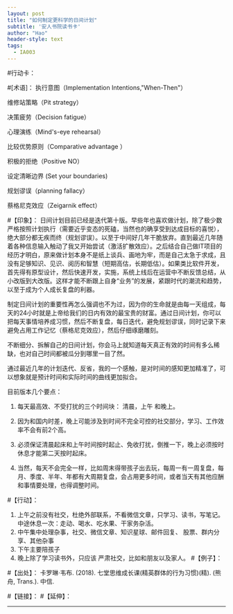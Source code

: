 ```yaml
---
layout: post
title: "如何制定更科学的日间计划"
subtitle: '安人书院读书卡'
author: "Hao"
header-style: text
tags:
  - IA003
---
```

#行动卡：

#[术语]：
执行意图（Implementation Intentions,"When-Then"）

维修站策略（Pit strategy）

决策疲劳（Decision fatigue）

心理演练（Mind's-eye rehearsal）

比较优势原则（Comparative advantage ）

积极的拒绝（Positive NO）

设定清晰边界 (Set your boundaries) 

规划谬误（planning fallacy）

蔡格尼克效应（Zeigarnik effect）

#【印象】：
日间计划目前已经是迭代第十版。早些年也喜欢做计划，除了极少数严格按照计划执行（需要近乎变态的死磕，当然也的确享受到达成目标的喜悦），绝大部分都无疾而终（规划谬误）。以至于中间好几年干脆放弃。直到最近几年随着各种信息输入触动了我又开始尝试（激活扩散效应）。之后结合自己做IT项目的经历才明白，原来做计划本身不是纸上谈兵、画地为牢，而是自己太急于求成，且没有足够知识、见识、阅历和智慧（短期高估，长期低估）。如果类比软件开发，首先得有原型设计，然后快速开发，实施，系统上线后在运营中不断反馈总结，从小改版到大改版。这样才能不断跟上自身“业务”的发展，紧跟时代的潮流和趋势，以至于成为个人成长复盘的利器。



制定日间计划的重要性再怎么强调也不为过，因为你的生命就是由每一天组成，每天的24小时就是上帝给我们的日内有效的最宝贵的财富。通过日间计划，你可以把每天事情培养成习惯，然后不断复盘，每日迭代，避免规划谬误，同时记录下来避免占用工作记忆（蔡格尼克效应），然后仔细琢磨雕刻。

不断细分、拆解自己的日间计划，你会马上就知道每天真正有效的时间有多么稀缺，也对自己时间都被瓜分到哪里一目了然。

通过最近几年的计划迭代、反省，我的一个感触，是对时间的感知更加精准了，可以想象就是预计时间和实际时间的曲线更加拟合。



目前版本几个要点：

1. 每天最高效、不受打扰的三个时间块： 清晨，上午 和晚上。

2. 因为和国内时差，晚上可能涉及到时间不完全可控的社交部分，学习、工作效率不会有前2个高。

3. 必须保证清晨起床和上午时间按时起止、免收打扰，倒推一下，晚上必须按时休息才能第二天按时起床。

4. 当然，每天不会完全一样，比如周末得带孩子出去玩，每周一有一周复盘，每月、季度、半年、年都有大周期复盘，会占用更多时间，或者当天有其他应酬和事情要处理，也得调整时间。



#【行动】：
1. 上午之前没有社交，杜绝外部联系，不看微信文章，只学习、读书，写笔记。
中途休息一次：走动、喝水、吃水果、干家务杂活。
2. 中午集中处理杂事，社交、微信文章、知识星球、邮件回复、 股票、群内分享、其他杂事
3. 下午主要陪孩子
4. 晚上除了学习读书外，只应该 严肃社交，比如和朋友以及家人。
#【例子】：

#【出处】：
卡罗琳·韦布. (2018). 七堂思维成长课(精英群体的行为习惯)(精). (熊舟, Trans.). 中信.

#【链接】：
#【延伸】：


---

